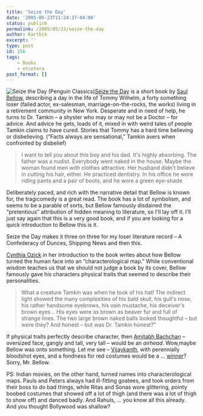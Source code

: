 ```yaml
---
title: 'Seize the Day'
date: '2005-05-23T11:24:37-04:00'
status: publish
permalink: /2005/05/23/seize-the-day
author: Karthik
excerpt: ''
type: post
id: 156
tags:
    - Books
    - etcetera
post_format: []
---
```

![Seize the Day (Penguin Classics)](http://images.amazon.com/images/P/0142437611.01._SCMZZZZZZZ_.jpg)[Seize the Day](http://www.amazon.com/exec/obidos/ASIN/0142437611/102-9466845-7516947) is a short book by [Saul Bellow](http://en.wikipedia.org/wiki/Saul_Bellow), describing a day in the life of Tommy Wilhelm, a forty something loser (failed actor, ex-salesman, marriage-on-the-rocks, the works) living in a retirement community in New York. Desperate and in need of help, he turns to Dr. Tamkin – a shyster who may or may not be a Doctor – for advice. And advice he gets, loads of it, mixed in with weird tales of people Tamkin claims to have cured. Stories that Tommy has a hard time believing or disbelieving. (“Facts always are sensational,” Tamkin avers when confronted by disbelief)

> I want to tell you about this boy and his dad. It's highly absorbing. The father was a nudist. Everybody went naked in the house. Maybe the woman found men *with* clothes attractive. Her husband didn't believe in cutting his hair, either. He practiced dentistry. In his office he wore riding pants and a pair of boots, and he wore a green eye-shade

Deliberately paced, and rich with the narrative detail that Bellow is known for, the tragicomedy is a great read. The book has a lot of symbolism, and seems to be a parable of sorts, but Bellow famously disdained the “pretentious” attribution of hidden meaning to literature, so I'll lay off it. I'll just say again that this is a very good book, and if you are looking for a quick introduction to Bellow this is it.

Seize the Day makes it three on three for my loser literature record – A Confederacy of Dunces, Shipping News and then this.

[Cynthia Ozick](http://www.reaaward.org/html/cynthia_ozick.html) in her introduction to the book writes about how Bellow turned the human face into an “characterological map.” While conventional wisdom teaches us that we should not judge a book by its cover, Bellow famously gave his characters physical traits that seemed to describe their personalities.

> What a creature Tamkin was when he took of his hat! The indirect light showed the many complexities of his bald skull, his gull's nose, his rather handsome eyebrows, his vain mustache, his deceiver's brown eyes… His eyes were as brown as beaver fur and full of strange lines. The two large brown naked balls looked thoughtful – but were they? And honest – but was Dr. Tamkin honest?”

If physical traits perfectly describe character, then [Amitabh Bachchan](http://www.amitabhbachchan.net/) – oversized face, gangly and tall, very tall – would be an *airhead*. Wow,maybe Bellow was onto something. Let me see – [Vijaykanth](http://www.webulagam.com/cinema/vip/images/2002/03/0302_vijaykanth2.jpg), with perennially bloodshot eyes, and a fondness for red costumes would be a … [winner](http://www.cnn.com/2005/TECH/science/05/19/winning.red.ap/)? Sorry, Mr. Bellow.

PS: Indian movies, on the other hand, turned names into characterological maps. Pauls and Peters always had ill-fitting goatees, and took orders from their boss to do bad things, while Ritas and Sonas wore glittering, pointy boobed costumes that showed off a lot of thigh (and there was a lot of thigh to show off) and danced badly. And Rahuls, … you know all this already. And you thought Bollywood was shallow?